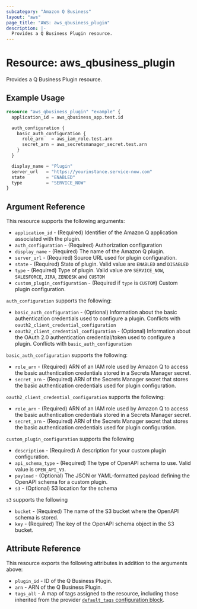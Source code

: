 ```yaml
---
subcategory: "Amazon Q Business"
layout: "aws"
page_title: "AWS: aws_qbusiness_plugin"
description: |-
  Provides a Q Business Plugin resource.
---
```


# Resource: aws_qbusiness_plugin

Provides a Q Business Plugin resource.

## Example Usage

```terraform
resource "aws_qbusiness_plugin" "example" {
  application_id = aws_qbusiness_app.test.id

  auth_configuration {
    basic_auth_configuration {
      role_arn   = aws_iam_role.test.arn
      secret_arn = aws_secretsmanager_secret.test.arn
    }
  }

  display_name = "Plugin"
  server_url   = "https://yourinstance.service-now.com"
  state        = "ENABLED"
  type         = "SERVICE_NOW"
}
```

## Argument Reference

This resource supports the following arguments:

* `application_id` - (Required) Identifier of the Amazon Q application associated with the plugin.
* `auth_configuration` - (Required) Authorization configuration
* `display_name` - (Required) The name of the Amazon Q plugin.
* `server_url` - (Required) Source URL used for plugin configuration.
* `state` - (Required) State of plugin. Valid value are `ENABLED` and `DISABLED`
* `type` - (Required) Type of plugin. Valid value are `SERVICE_NOW`, `SALESFORCE`, `JIRA`, `ZENDESK` and `CUSTOM`
* `custom_plugin_configuration` - (Required if `type` is `CUSTOM`) Custom plugin configuration.

`auth_configuration` supports the following:

* `basic_auth_configuration` - (Optional) Information about the basic authentication credentials used to configure a plugin. Conflicts with `oauth2_client_credential_configuration`
* `oauth2_client_credential_configuration` - (Optional) Information about the OAuth 2.0 authentication credential/token used to configure a plugin. Conflicts with `basic_auth_configuration`

`basic_auth_configuration` supports the following:

* `role_arn` - (Required) ARN of an IAM role used by Amazon Q to access the basic authentication credentials stored in a Secrets Manager secret.
* `secret_arn` - (Required) ARN of the Secrets Manager secret that stores the basic authentication credentials used for plugin configuration.

`oauth2_client_credential_configuration` supports the following:

* `role_arn` - (Required) ARN of an IAM role used by Amazon Q to access the basic authentication credentials stored in a Secrets Manager secret.
* `secret_arn` - (Required) ARN of the Secrets Manager secret that stores the basic authentication credentials used for plugin configuration.

`custom_plugin_configuration` supports the following

* `description` - (Required) A description for your custom plugin configuration.
* `api_schema_type` - (Required) The type of OpenAPI schema to use. Valid value is `OPEN_API_V3`.
* `payload` - (Optional) The JSON or YAML-formatted payload defining the OpenAPI schema for a custom plugin.
* `s3` - (Optional) S3 location for the schema

`s3` supports the following

* `bucket` - (Required) The name of the S3 bucket where the OpenAPI schema is stored.
* `key` - (Required) The key of the OpenAPI schema object in the S3 bucket.

## Attribute Reference

This resource exports the following attributes in addition to the arguments above:

* `plugin_id` - ID of the Q Business Plugin.
* `arn` - ARN of the Q Business Plugin.
* `tags_all` - A map of tags assigned to the resource, including those inherited from the provider [`default_tags` configuration block](https://registry.terraform.io/providers/hashicorp/aws/latest/docs#default_tags-configuration-block).
